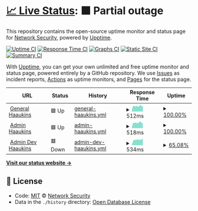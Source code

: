 # [📈 Live Status](https://aau-network-security.github.io/uptime-haaukins): <!--live status--> **🟧 Partial outage**

This repository contains the open-source uptime monitor and status page for [Network Security](http://es.aau.dk), powered by [Upptime](https://github.com/upptime/upptime).

[![Uptime CI](https://github.com/koj-co/upptime/workflows/Uptime%20CI/badge.svg)](https://github.com/koj-co/upptime/actions?query=workflow%3A%22Uptime+CI%22)
[![Response Time CI](https://github.com/koj-co/upptime/workflows/Response%20Time%20CI/badge.svg)](https://github.com/koj-co/upptime/actions?query=workflow%3A%22Response+Time+CI%22)
[![Graphs CI](https://github.com/koj-co/upptime/workflows/Graphs%20CI/badge.svg)](https://github.com/koj-co/upptime/actions?query=workflow%3A%22Graphs+CI%22)
[![Static Site CI](https://github.com/koj-co/upptime/workflows/Static%20Site%20CI/badge.svg)](https://github.com/koj-co/upptime/actions?query=workflow%3A%22Static+Site+CI%22)
[![Summary CI](https://github.com/koj-co/upptime/workflows/Summary%20CI/badge.svg)](https://github.com/koj-co/upptime/actions?query=workflow%3A%22Summary+CI%22)

With [Upptime](https://upptime.js.org), you can get your own unlimited and free uptime monitor and status page, powered entirely by a GitHub repository. We use [Issues](https://github.com/aau-network-security/uptime-haaukins/issues) as incident reports, [Actions](https://github.com/aau-network-security/uptime-haaukins/actions) as uptime monitors, and [Pages](https://aau-network-security.github.io/uptime-haaukins) for the status page.

<!--start: status pages-->
<!-- This summary is generated by Upptime (https://github.com/upptime/upptime) -->
<!-- Do not edit this manually, your changes will be overwritten -->
<!-- prettier-ignore -->
| URL | Status | History | Response Time | Uptime |
| --- | ------ | ------- | ------------- | ------ |
| <img alt="" src="https://favicons.githubusercontent.com/general.haaukins.com" height="13"> [General Haaukins](https://general.haaukins.com) | 🟩 Up | [general-haaukins.yml](https://github.com/aau-network-security/haaukins-uptime/commits/HEAD/history/general-haaukins.yml) | <details><summary><img alt="Response time graph" src="./graphs/general-haaukins/response-time-week.png" height="20"> 512ms</summary><br><a href="https://uptime.haaukins.com/history/general-haaukins"><img alt="Response time 543" src="https://img.shields.io/endpoint?url=https%3A%2F%2Fraw.githubusercontent.com%2Faau-network-security%2Fhaaukins-uptime%2FHEAD%2Fapi%2Fgeneral-haaukins%2Fresponse-time.json"></a><br><a href="https://uptime.haaukins.com/history/general-haaukins"><img alt="24-hour response time 499" src="https://img.shields.io/endpoint?url=https%3A%2F%2Fraw.githubusercontent.com%2Faau-network-security%2Fhaaukins-uptime%2FHEAD%2Fapi%2Fgeneral-haaukins%2Fresponse-time-day.json"></a><br><a href="https://uptime.haaukins.com/history/general-haaukins"><img alt="7-day response time 512" src="https://img.shields.io/endpoint?url=https%3A%2F%2Fraw.githubusercontent.com%2Faau-network-security%2Fhaaukins-uptime%2FHEAD%2Fapi%2Fgeneral-haaukins%2Fresponse-time-week.json"></a><br><a href="https://uptime.haaukins.com/history/general-haaukins"><img alt="30-day response time 518" src="https://img.shields.io/endpoint?url=https%3A%2F%2Fraw.githubusercontent.com%2Faau-network-security%2Fhaaukins-uptime%2FHEAD%2Fapi%2Fgeneral-haaukins%2Fresponse-time-month.json"></a><br><a href="https://uptime.haaukins.com/history/general-haaukins"><img alt="1-year response time 543" src="https://img.shields.io/endpoint?url=https%3A%2F%2Fraw.githubusercontent.com%2Faau-network-security%2Fhaaukins-uptime%2FHEAD%2Fapi%2Fgeneral-haaukins%2Fresponse-time-year.json"></a></details> | <details><summary><a href="https://uptime.haaukins.com/history/general-haaukins">100.00%</a></summary><a href="https://uptime.haaukins.com/history/general-haaukins"><img alt="All-time uptime 97.69%" src="https://img.shields.io/endpoint?url=https%3A%2F%2Fraw.githubusercontent.com%2Faau-network-security%2Fhaaukins-uptime%2FHEAD%2Fapi%2Fgeneral-haaukins%2Fuptime.json"></a><br><a href="https://uptime.haaukins.com/history/general-haaukins"><img alt="24-hour uptime 100.00%" src="https://img.shields.io/endpoint?url=https%3A%2F%2Fraw.githubusercontent.com%2Faau-network-security%2Fhaaukins-uptime%2FHEAD%2Fapi%2Fgeneral-haaukins%2Fuptime-day.json"></a><br><a href="https://uptime.haaukins.com/history/general-haaukins"><img alt="7-day uptime 100.00%" src="https://img.shields.io/endpoint?url=https%3A%2F%2Fraw.githubusercontent.com%2Faau-network-security%2Fhaaukins-uptime%2FHEAD%2Fapi%2Fgeneral-haaukins%2Fuptime-week.json"></a><br><a href="https://uptime.haaukins.com/history/general-haaukins"><img alt="30-day uptime 97.00%" src="https://img.shields.io/endpoint?url=https%3A%2F%2Fraw.githubusercontent.com%2Faau-network-security%2Fhaaukins-uptime%2FHEAD%2Fapi%2Fgeneral-haaukins%2Fuptime-month.json"></a><br><a href="https://uptime.haaukins.com/history/general-haaukins"><img alt="1-year uptime 97.69%" src="https://img.shields.io/endpoint?url=https%3A%2F%2Fraw.githubusercontent.com%2Faau-network-security%2Fhaaukins-uptime%2FHEAD%2Fapi%2Fgeneral-haaukins%2Fuptime-year.json"></a></details>
| <img alt="" src="https://favicons.githubusercontent.com/admin.haaukins.com" height="13"> [Admin Haaukins](https://admin.haaukins.com:8003) | 🟩 Up | [admin-haaukins.yml](https://github.com/aau-network-security/haaukins-uptime/commits/HEAD/history/admin-haaukins.yml) | <details><summary><img alt="Response time graph" src="./graphs/admin-haaukins/response-time-week.png" height="20"> 518ms</summary><br><a href="https://uptime.haaukins.com/history/admin-haaukins"><img alt="Response time 514" src="https://img.shields.io/endpoint?url=https%3A%2F%2Fraw.githubusercontent.com%2Faau-network-security%2Fhaaukins-uptime%2FHEAD%2Fapi%2Fadmin-haaukins%2Fresponse-time.json"></a><br><a href="https://uptime.haaukins.com/history/admin-haaukins"><img alt="24-hour response time 535" src="https://img.shields.io/endpoint?url=https%3A%2F%2Fraw.githubusercontent.com%2Faau-network-security%2Fhaaukins-uptime%2FHEAD%2Fapi%2Fadmin-haaukins%2Fresponse-time-day.json"></a><br><a href="https://uptime.haaukins.com/history/admin-haaukins"><img alt="7-day response time 518" src="https://img.shields.io/endpoint?url=https%3A%2F%2Fraw.githubusercontent.com%2Faau-network-security%2Fhaaukins-uptime%2FHEAD%2Fapi%2Fadmin-haaukins%2Fresponse-time-week.json"></a><br><a href="https://uptime.haaukins.com/history/admin-haaukins"><img alt="30-day response time 519" src="https://img.shields.io/endpoint?url=https%3A%2F%2Fraw.githubusercontent.com%2Faau-network-security%2Fhaaukins-uptime%2FHEAD%2Fapi%2Fadmin-haaukins%2Fresponse-time-month.json"></a><br><a href="https://uptime.haaukins.com/history/admin-haaukins"><img alt="1-year response time 514" src="https://img.shields.io/endpoint?url=https%3A%2F%2Fraw.githubusercontent.com%2Faau-network-security%2Fhaaukins-uptime%2FHEAD%2Fapi%2Fadmin-haaukins%2Fresponse-time-year.json"></a></details> | <details><summary><a href="https://uptime.haaukins.com/history/admin-haaukins">100.00%</a></summary><a href="https://uptime.haaukins.com/history/admin-haaukins"><img alt="All-time uptime 99.96%" src="https://img.shields.io/endpoint?url=https%3A%2F%2Fraw.githubusercontent.com%2Faau-network-security%2Fhaaukins-uptime%2FHEAD%2Fapi%2Fadmin-haaukins%2Fuptime.json"></a><br><a href="https://uptime.haaukins.com/history/admin-haaukins"><img alt="24-hour uptime 100.00%" src="https://img.shields.io/endpoint?url=https%3A%2F%2Fraw.githubusercontent.com%2Faau-network-security%2Fhaaukins-uptime%2FHEAD%2Fapi%2Fadmin-haaukins%2Fuptime-day.json"></a><br><a href="https://uptime.haaukins.com/history/admin-haaukins"><img alt="7-day uptime 100.00%" src="https://img.shields.io/endpoint?url=https%3A%2F%2Fraw.githubusercontent.com%2Faau-network-security%2Fhaaukins-uptime%2FHEAD%2Fapi%2Fadmin-haaukins%2Fuptime-week.json"></a><br><a href="https://uptime.haaukins.com/history/admin-haaukins"><img alt="30-day uptime 100.00%" src="https://img.shields.io/endpoint?url=https%3A%2F%2Fraw.githubusercontent.com%2Faau-network-security%2Fhaaukins-uptime%2FHEAD%2Fapi%2Fadmin-haaukins%2Fuptime-month.json"></a><br><a href="https://uptime.haaukins.com/history/admin-haaukins"><img alt="1-year uptime 99.96%" src="https://img.shields.io/endpoint?url=https%3A%2F%2Fraw.githubusercontent.com%2Faau-network-security%2Fhaaukins-uptime%2FHEAD%2Fapi%2Fadmin-haaukins%2Fuptime-year.json"></a></details>
| <img alt="" src="https://favicons.githubusercontent.com/admin.ntp-event.dk" height="13"> [Admin Dev Haaukins](https://admin.ntp-event.dk:8003) | 🟥 Down | [admin-dev-haaukins.yml](https://github.com/aau-network-security/haaukins-uptime/commits/HEAD/history/admin-dev-haaukins.yml) | <details><summary><img alt="Response time graph" src="./graphs/admin-dev-haaukins/response-time-week.png" height="20"> 534ms</summary><br><a href="https://uptime.haaukins.com/history/admin-dev-haaukins"><img alt="Response time 544" src="https://img.shields.io/endpoint?url=https%3A%2F%2Fraw.githubusercontent.com%2Faau-network-security%2Fhaaukins-uptime%2FHEAD%2Fapi%2Fadmin-dev-haaukins%2Fresponse-time.json"></a><br><a href="https://uptime.haaukins.com/history/admin-dev-haaukins"><img alt="24-hour response time 0" src="https://img.shields.io/endpoint?url=https%3A%2F%2Fraw.githubusercontent.com%2Faau-network-security%2Fhaaukins-uptime%2FHEAD%2Fapi%2Fadmin-dev-haaukins%2Fresponse-time-day.json"></a><br><a href="https://uptime.haaukins.com/history/admin-dev-haaukins"><img alt="7-day response time 534" src="https://img.shields.io/endpoint?url=https%3A%2F%2Fraw.githubusercontent.com%2Faau-network-security%2Fhaaukins-uptime%2FHEAD%2Fapi%2Fadmin-dev-haaukins%2Fresponse-time-week.json"></a><br><a href="https://uptime.haaukins.com/history/admin-dev-haaukins"><img alt="30-day response time 532" src="https://img.shields.io/endpoint?url=https%3A%2F%2Fraw.githubusercontent.com%2Faau-network-security%2Fhaaukins-uptime%2FHEAD%2Fapi%2Fadmin-dev-haaukins%2Fresponse-time-month.json"></a><br><a href="https://uptime.haaukins.com/history/admin-dev-haaukins"><img alt="1-year response time 544" src="https://img.shields.io/endpoint?url=https%3A%2F%2Fraw.githubusercontent.com%2Faau-network-security%2Fhaaukins-uptime%2FHEAD%2Fapi%2Fadmin-dev-haaukins%2Fresponse-time-year.json"></a></details> | <details><summary><a href="https://uptime.haaukins.com/history/admin-dev-haaukins">65.08%</a></summary><a href="https://uptime.haaukins.com/history/admin-dev-haaukins"><img alt="All-time uptime 94.06%" src="https://img.shields.io/endpoint?url=https%3A%2F%2Fraw.githubusercontent.com%2Faau-network-security%2Fhaaukins-uptime%2FHEAD%2Fapi%2Fadmin-dev-haaukins%2Fuptime.json"></a><br><a href="https://uptime.haaukins.com/history/admin-dev-haaukins"><img alt="24-hour uptime 0.00%" src="https://img.shields.io/endpoint?url=https%3A%2F%2Fraw.githubusercontent.com%2Faau-network-security%2Fhaaukins-uptime%2FHEAD%2Fapi%2Fadmin-dev-haaukins%2Fuptime-day.json"></a><br><a href="https://uptime.haaukins.com/history/admin-dev-haaukins"><img alt="7-day uptime 65.08%" src="https://img.shields.io/endpoint?url=https%3A%2F%2Fraw.githubusercontent.com%2Faau-network-security%2Fhaaukins-uptime%2FHEAD%2Fapi%2Fadmin-dev-haaukins%2Fuptime-week.json"></a><br><a href="https://uptime.haaukins.com/history/admin-dev-haaukins"><img alt="30-day uptime 91.86%" src="https://img.shields.io/endpoint?url=https%3A%2F%2Fraw.githubusercontent.com%2Faau-network-security%2Fhaaukins-uptime%2FHEAD%2Fapi%2Fadmin-dev-haaukins%2Fuptime-month.json"></a><br><a href="https://uptime.haaukins.com/history/admin-dev-haaukins"><img alt="1-year uptime 94.06%" src="https://img.shields.io/endpoint?url=https%3A%2F%2Fraw.githubusercontent.com%2Faau-network-security%2Fhaaukins-uptime%2FHEAD%2Fapi%2Fadmin-dev-haaukins%2Fuptime-year.json"></a></details>

<!--end: status pages-->

[**Visit our status website →**](https://uptime.haaukins.com)

## 📄 License

- Code: [MIT](./LICENSE) © [Network Security](http://es.aau.dk)
- Data in the `./history` directory: [Open Database License](https://opendatacommons.org/licenses/odbl/1-0/)
